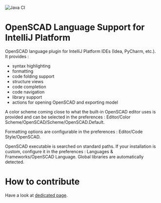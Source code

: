 ![Java CI](https://github.com/ldenisey/idea-openscad/workflows/Java%20CI/badge.svg)

# OpenSCAD Language Support for IntelliJ Platform

OpenSCAD language plugin for IntelliJ Platform IDEs (Idea, PyCharm, etc.). It provides :

* syntax highlighting
* formatting
* code folding support
* structure views
* code completion
* code navigation
* library support
* actions for opening OpenSCAD and exporting model

A color scheme coming close to what the built-in OpenSCAD editor uses is provided and can be selected in the preferences : Editor/Color Scheme/OpenSCAD/Scheme/OpenSCAD.Default.

Formatting options are configurable in the preferences : Editor/Code Style/OpenSCAD.

OpenSCAD executable is searched on standard paths. If your installation is custom, configure it in the preferences : Languages & Frameworks/OpenSCAD Language. Global libraries are automatically detected.

# How to contribute

Have a look at [dedicated page](CONTRIBUTING.md).